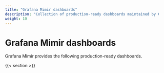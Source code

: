 ```yaml
---
title: "Grafana Mimir dashboards"
description: "Collection of production-ready dashboards maintained by Grafana Mimir."
weight: 10
---
```


# Grafana Mimir dashboards

Grafana Mimir provides the following production-ready dashboards.

{{< section >}}

